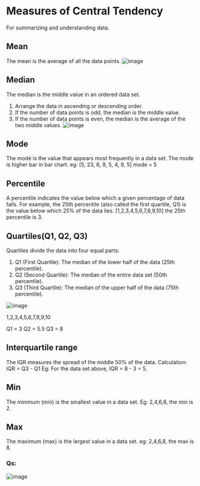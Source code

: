 # Measures of Central Tendency
For summarizing and understanding data.
## Mean
The mean is the average of all the data points.
![image](https://github.com/user-attachments/assets/e6d4f0ec-ff8a-4d23-a48f-92abe07c6287)

## Median
The median is the middle value in an ordered data set.
1. Arrange the data in ascending or descending order.
2. If the number of data points is odd, the median is the middle value.
3. If the number of data points is even, the median is the average of the two middle values.
   ![image](https://github.com/user-attachments/assets/068f2a64-4332-417a-a661-1f6fee2334b7)

## Mode
The mode is the value that appears most frequently in a data set. The mode is higher bar in bar chart.
eg:
[5, 23, 6, 9, 5, 4, 9, 5]
mode = 5

## Percentile
A percentile indicates the value below which a given percentage of data falls.
For example, the 25th percentile (also called the first quartile, Q1) is the value below which 25% of the data lies.
[1,2,3,4,5,6,7,8,9,10] the 25th percentile is 3.

## Quartiles(Q1, Q2, Q3)
Quartiles divide the data into four equal parts:
1. Q1 (First Quartile): The median of the lower half of the data (25th percentile).
2. Q2 (Second Quartile): The median of the entire data set (50th percentile).
3. Q3 (Third Quartile): The median of the upper half of the data (75th percentile).

![image](https://github.com/user-attachments/assets/81d016d4-6f22-40e6-9bbf-83c7bda860e5)

1,2,3,4,5,6,7,8,9,10

Q1 = 3 
Q2 = 5.5
Q3 = 8

## Interquartile range
The IQR measures the spread of the middle 50% of the data.
Calculation: IQR = Q3 - Q1
Eg: 
For the data set above, IQR = 8 - 3 = 5.

## Min
The minimum (min) is the smallest value in a data set.
Eg:
2,4,6,8, the min is 2.
## Max
The maximum (max) is the largest value in a data set.
eg:
2,4,6,8, the max is 8.

### Qs:
![image](https://github.com/user-attachments/assets/0b672535-6533-4cca-b79a-28b06c1607b8)

